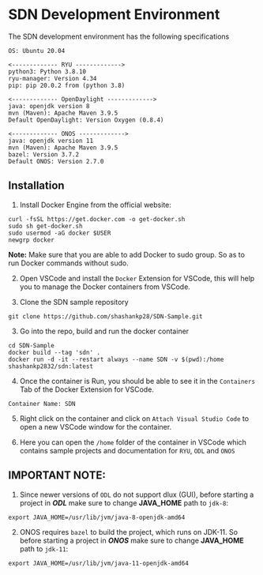 # SDN Development Environment

The SDN development environment has the following specifications

```
OS: Ubuntu 20.04

<------------- RYU ------------->
python3: Python 3.8.10
ryu-manager: Version 4.34
pip: pip 20.0.2 from (python 3.8)

<------------- OpenDaylight ------------->
java: openjdk version 8
mvn (Maven): Apache Maven 3.9.5
Default OpenDaylight: Version Oxygen (0.8.4)

<------------- ONOS ------------->
java: openjdk version 11
mvn (Maven): Apache Maven 3.9.5
bazel: Version 3.7.2
Default ONOS: Version 2.7.0
```

## Installation

1. Install Docker Engine from the official website:

```
curl -fsSL https://get.docker.com -o get-docker.sh
sudo sh get-docker.sh
sudo usermod -aG docker $USER
newgrp docker
```

**Note:** Make sure that you are able to add Docker to sudo group. So as to run Docker commands without sudo.

2. Open VSCode and install the `Docker` Extension for VSCode, this will help you to manage the Docker containers from VSCode.

3. Clone the SDN sample repository

```
git clone https://github.com/shashankp28/SDN-Sample.git
```

3. Go into the repo, build and run the docker container

```
cd SDN-Sample
docker build --tag 'sdn' .
docker run -d -it --restart always --name SDN -v $(pwd):/home shashankp2832/sdn:latest
```

4. Once the container is Run, you should be able to see it in the `Containers` Tab of the Docker Extension for VSCode.
```
Container Name: SDN
```

5. Right click on the container and click on `Attach Visual Studio Code` to open a new VSCode window for the container.

6. Here you can open the `/home` folder of the container in VSCode which contains sample projects and documentation for `RYU`, `ODL` and `ONOS`

## IMPORTANT NOTE:

1. Since newer versions of `ODL` do not support dlux (GUI), before starting a project in **_ODL_** make sure to change **JAVA_HOME** path to `jdk-8`:

```
export JAVA_HOME=/usr/lib/jvm/java-8-openjdk-amd64
```

2. ONOS requires `bazel` to build the project, which runs on JDK-11. So before starting a project in **_ONOS_** make sure to change **JAVA_HOME** path to `jdk-11`:

```
export JAVA_HOME=/usr/lib/jvm/java-11-openjdk-amd64
```
